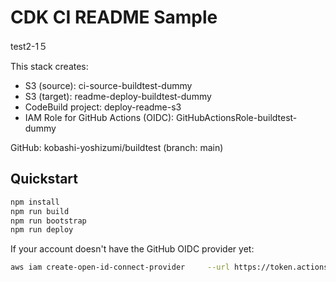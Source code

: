 # CDK CI README Sample

test2-1５

This stack creates:
- S3 (source): ci-source-buildtest-dummy
- S3 (target): readme-deploy-buildtest-dummy
- CodeBuild project: deploy-readme-s3
- IAM Role for GitHub Actions (OIDC): GitHubActionsRole-buildtest-dummy

GitHub: kobashi-yoshizumi/buildtest (branch: main)

## Quickstart
```bash
npm install
npm run build
npm run bootstrap
npm run deploy
```

If your account doesn't have the GitHub OIDC provider yet:
```bash
aws iam create-open-id-connect-provider     --url https://token.actions.githubusercontent.com     --client-id-list sts.amazonaws.com     --thumbprint-list 6938fd4d98bab03faadb97b34396831e3780aea1
```
